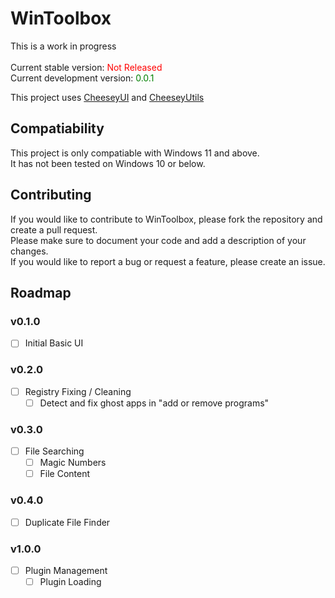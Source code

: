 # WinToolbox
This is a work in progress<br><br>
Current stable version: <span style="color:red">Not Released</span><br>
Current development version: <span style="color:green">0.0.1</span>

This project uses [CheeseyUI](http://github.com/CraigCraig/CheeseyUI) and [CheeseyUtils](http://github.com/CraigCraig/CheeseyUtils)

## Compatiability
This project is only compatiable with Windows 11 and above.<br>
It has not been tested on Windows 10 or below.

## Contributing
If you would like to contribute to WinToolbox, please fork the repository and create a pull request.<br>
Please make sure to document your code and add a description of your changes.<br>
If you would like to report a bug or request a feature, please create an issue.<br>

## Roadmap
### v0.1.0
- [ ] Initial Basic UI
### v0.2.0
- [ ] Registry Fixing / Cleaning
    - [ ] Detect and fix ghost apps in "add or remove programs"
### v0.3.0
- [ ] File Searching
    - [ ] Magic Numbers
    - [ ] File Content
### v0.4.0
- [ ] Duplicate File Finder
### v1.0.0
- [ ] Plugin Management
    - [ ] Plugin Loading

